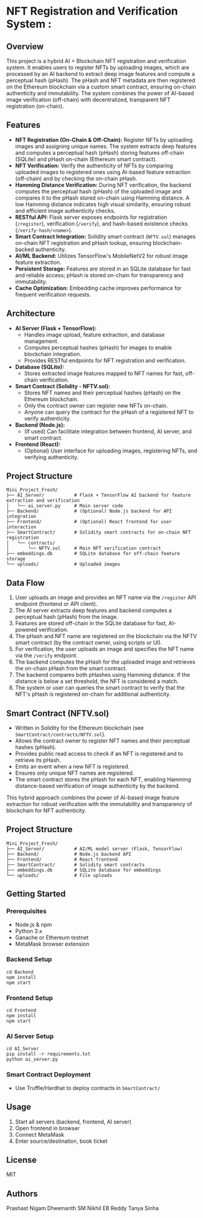 # NFT Registration and Verification System :

## Overview
This project is a hybrid AI + Blockchain NFT registration and verification system. It enables users to register NFTs by uploading images, which are processed by an AI backend to extract deep image features and compute a perceptual hash (pHash). The pHash and NFT metadata are then registered on the Ethereum blockchain via a custom smart contract, ensuring on-chain authenticity and immutability. The system combines the power of AI-based image verification (off-chain) with decentralized, transparent NFT registration (on-chain).

## Features
- **NFT Registration (On-Chain & Off-Chain):** Register NFTs by uploading images and assigning unique names. The system extracts deep features and computes a perceptual hash (pHash)  storing features off-chain (SQLite) and pHash on-chain (Ethereum smart contract).
- **NFT Verification:** Verify the authenticity of NFTs by comparing uploaded images to registered ones using AI-based feature extraction (off-chain) and by checking the on-chain pHash.
- **Hamming Distance Verification:** During NFT verification, the backend computes the perceptual hash (pHash) of the uploaded image and compares it to the pHash stored on-chain using Hamming distance. A low Hamming distance indicates high visual similarity, ensuring robust and efficient image authenticity checks.
- **RESTful API:** Flask server exposes endpoints for registration (`/register`), verification (`/verify`), and hash-based existence checks (`/verify-hash/<name>`).
- **Smart Contract Integration:** Solidity smart contract (`NFTV.sol`) manages on-chain NFT registration and pHash lookup, ensuring blockchain-backed authenticity.
- **AI/ML Backend:** Utilizes TensorFlow's MobileNetV2 for robust image feature extraction.
- **Persistent Storage:** Features are stored in an SQLite database for fast and reliable access; pHash is stored on-chain for transparency and immutability.
- **Cache Optimization:** Embedding cache improves performance for frequent verification requests.

## Architecture
- **AI Server (Flask + TensorFlow):**
  - Handles image upload, feature extraction, and database management.
  - Computes perceptual hashes (pHash) for images to enable blockchain integration.
  - Provides RESTful endpoints for NFT registration and verification.
- **Database (SQLite):**
  - Stores extracted image features mapped to NFT names for fast, off-chain verification.
- **Smart Contract (Solidity - NFTV.sol):**
  - Stores NFT names and their perceptual hashes (pHash) on the Ethereum blockchain.
  - Only the contract owner can register new NFTs on-chain.
  - Anyone can query the contract for the pHash of a registered NFT to verify authenticity.
- **Backend (Node.js):**
  - (If used) Can facilitate integration between frontend, AI server, and smart contract.
- **Frontend (React):**
  - (Optional) User interface for uploading images, registering NFTs, and verifying authenticity.

## Project Structure
```
Mini_Project_Fresh/
├── AI_Server/           # Flask + TensorFlow AI backend for feature extraction and verification
│   └── ai_server.py     # Main server code
├── Backend/             # (Optional) Node.js backend for API integration
├── Frontend/            # (Optional) React frontend for user interaction
├── SmartContract/       # Solidity smart contracts for on-chain NFT registration
│   └── contracts/
│       └── NFTV.sol     # Main NFT verification contract
├── embeddings.db        # SQLite database for off-chain feature storage
└── uploads/             # Uploaded images
```

## Data Flow
1. User uploads an image and provides an NFT name via the `/register` API endpoint (frontend or API client).
2. The AI server extracts deep features and backend computes a perceptual hash (pHash) from the image.
3. Features are stored off-chain in the SQLite database for fast, AI-powered verification.
4. The pHash and NFT name are registered on the blockchain via the NFTV smart contract (by the contract owner, using scripts or UI).
5. For verification, the user uploads an image and specifies the NFT name via the `/verify` endpoint.
6. The backend computes the pHash for the uploaded image and retrieves the on-chain pHash from the smart contract.
7. The backend compares both pHashes using Hamming distance. If the distance is below a set threshold, the NFT is considered a match.
8. The system or user can queries the smart contract to verify that the NFT's pHash is registered on-chain for additional authenticity.

## Smart Contract (NFTV.sol)
- Written in Solidity for the Ethereum blockchain (see `SmartContract/contracts/NFTV.sol`).
- Allows the contract owner to register NFT names and their perceptual hashes (pHash).
- Provides public read access to check if an NFT is registered and to retrieve its pHash.
- Emits an event when a new NFT is registered.
- Ensures only unique NFT names are registered.
- The smart contract stores the pHash for each NFT, enabling Hamming distance-based verification of image authenticity by the backend.

This hybrid approach combines the power of AI-based image feature extraction for robust verification with the immutability and transparency of blockchain for NFT authenticity.

## Project Structure
```
Mini_Project_Fresh/
├── AI_Server/           # AI/ML model server (Flask, TensorFlow)
├── Backend/             # Node.js backend API
├── Frontend/            # React frontend
├── SmartContract/       # Solidity smart contracts
├── embeddings.db        # SQLite database for embeddings
└── uploads/             # File uploads
```

## Getting Started
### Prerequisites
- Node.js & npm
- Python 3.x
- Ganache or Ethereum testnet
- MetaMask browser extension

### Backend Setup
```
cd Backend
npm install
npm start
```

### Frontend Setup
```
cd Frontend
npm install
npm start
```

### AI Server Setup
```
cd AI_Server
pip install -r requirements.txt
python ai_server.py
```

### Smart Contract Deployment
- Use Truffle/Hardhat to deploy contracts in `SmartContract/`

## Usage
1. Start all servers (backend, frontend, AI server)
2. Open frontend in browser
3. Connect MetaMask
4. Enter source/destination, book ticket

## License
MIT

## Authors
Prashast Nigam
Dheemanth SM
Nikhil EB Reddy
Tanya Sinha
